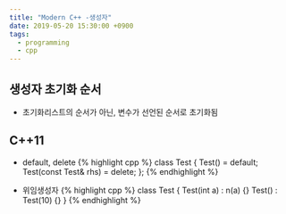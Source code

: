 ```yaml
---
title: "Modern C++ -생성자"
date: 2019-05-20 15:30:00 +0900
tags:
  - programming
  - cpp
---
```


생성자 초기화 순서
---
* 초기화리스트의 순서가 아닌, 변수가 선언된 순서로 초기화됨





C++11
---
* default, delete
{% highlight cpp %}	
class Test
{
	Test() = default;
	Test(const Test& rhs) = delete;
};
{% endhighlight %}

* 위임생성자
{% highlight cpp %}
class Test
{
	Test(int a) : n(a) {}
	Test() : Test(10) {}
}
{% endhighlight %}
